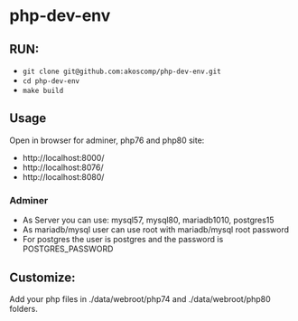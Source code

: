 # php-dev-env

## RUN:
* `git clone git@github.com:akoscomp/php-dev-env.git`
* `cd php-dev-env`
* `make build`

## Usage
Open in browser for adminer, php76 and php80 site:
* http://localhost:8000/
* http://localhost:8076/
* http://localhost:8080/

### Adminer
* As Server you can use: mysql57, mysql80, mariadb1010, postgres15
* As mariadb/mysql user can use root with mariadb/mysql root password
* For postgres the user is postgres and the password is POSTGRES_PASSWORD

## Customize:
Add your php files in ./data/webroot/php74 and ./data/webroot/php80 folders.
